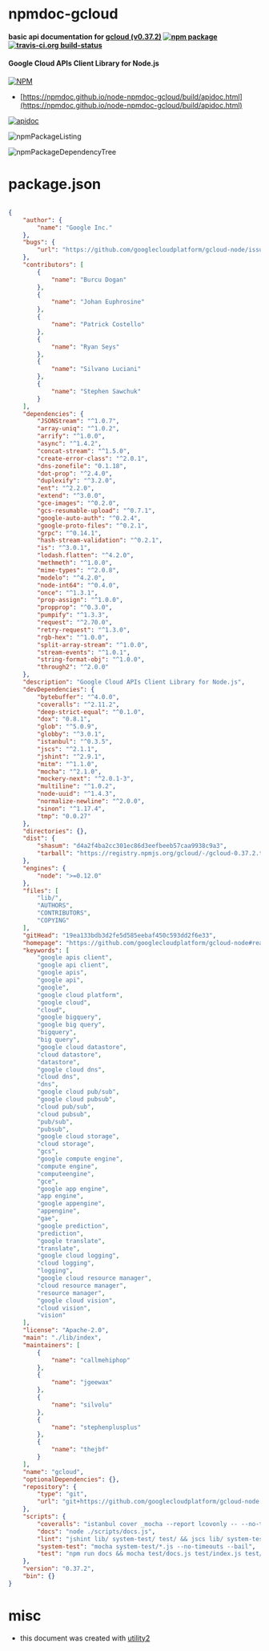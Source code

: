 # npmdoc-gcloud

#### basic api documentation for  [gcloud (v0.37.2)](https://github.com/googlecloudplatform/gcloud-node#readme)  [![npm package](https://img.shields.io/npm/v/npmdoc-gcloud.svg?style=flat-square)](https://www.npmjs.org/package/npmdoc-gcloud) [![travis-ci.org build-status](https://api.travis-ci.org/npmdoc/node-npmdoc-gcloud.svg)](https://travis-ci.org/npmdoc/node-npmdoc-gcloud)

#### Google Cloud APIs Client Library for Node.js

[![NPM](https://nodei.co/npm/gcloud.png?downloads=true&downloadRank=true&stars=true)](https://www.npmjs.com/package/gcloud)

- [https://npmdoc.github.io/node-npmdoc-gcloud/build/apidoc.html](https://npmdoc.github.io/node-npmdoc-gcloud/build/apidoc.html)

[![apidoc](https://npmdoc.github.io/node-npmdoc-gcloud/build/screenCapture.buildCi.browser.%252Ftmp%252Fbuild%252Fapidoc.html.png)](https://npmdoc.github.io/node-npmdoc-gcloud/build/apidoc.html)

![npmPackageListing](https://npmdoc.github.io/node-npmdoc-gcloud/build/screenCapture.npmPackageListing.svg)

![npmPackageDependencyTree](https://npmdoc.github.io/node-npmdoc-gcloud/build/screenCapture.npmPackageDependencyTree.svg)



# package.json

```json

{
    "author": {
        "name": "Google Inc."
    },
    "bugs": {
        "url": "https://github.com/googlecloudplatform/gcloud-node/issues"
    },
    "contributors": [
        {
            "name": "Burcu Dogan"
        },
        {
            "name": "Johan Euphrosine"
        },
        {
            "name": "Patrick Costello"
        },
        {
            "name": "Ryan Seys"
        },
        {
            "name": "Silvano Luciani"
        },
        {
            "name": "Stephen Sawchuk"
        }
    ],
    "dependencies": {
        "JSONStream": "^1.0.7",
        "array-uniq": "^1.0.2",
        "arrify": "^1.0.0",
        "async": "^1.4.2",
        "concat-stream": "^1.5.0",
        "create-error-class": "^2.0.1",
        "dns-zonefile": "0.1.18",
        "dot-prop": "^2.4.0",
        "duplexify": "^3.2.0",
        "ent": "^2.2.0",
        "extend": "^3.0.0",
        "gce-images": "^0.2.0",
        "gcs-resumable-upload": "^0.7.1",
        "google-auto-auth": "^0.2.4",
        "google-proto-files": "^0.2.1",
        "grpc": "^0.14.1",
        "hash-stream-validation": "^0.2.1",
        "is": "^3.0.1",
        "lodash.flatten": "^4.2.0",
        "methmeth": "^1.0.0",
        "mime-types": "^2.0.8",
        "modelo": "^4.2.0",
        "node-int64": "^0.4.0",
        "once": "^1.3.1",
        "prop-assign": "^1.0.0",
        "propprop": "^0.3.0",
        "pumpify": "^1.3.3",
        "request": "^2.70.0",
        "retry-request": "^1.3.0",
        "rgb-hex": "^1.0.0",
        "split-array-stream": "^1.0.0",
        "stream-events": "^1.0.1",
        "string-format-obj": "^1.0.0",
        "through2": "^2.0.0"
    },
    "description": "Google Cloud APIs Client Library for Node.js",
    "devDependencies": {
        "bytebuffer": "^4.0.0",
        "coveralls": "^2.11.2",
        "deep-strict-equal": "^0.1.0",
        "dox": "0.8.1",
        "glob": "^5.0.9",
        "globby": "^3.0.1",
        "istanbul": "^0.3.5",
        "jscs": "^2.1.1",
        "jshint": "^2.9.1",
        "mitm": "^1.1.0",
        "mocha": "^2.1.0",
        "mockery-next": "^2.0.1-3",
        "multiline": "^1.0.2",
        "node-uuid": "^1.4.3",
        "normalize-newline": "^2.0.0",
        "sinon": "^1.17.4",
        "tmp": "0.0.27"
    },
    "directories": {},
    "dist": {
        "shasum": "d4a2f4ba2cc301ec86d3eefbeeb57caa9938c9a3",
        "tarball": "https://registry.npmjs.org/gcloud/-/gcloud-0.37.2.tgz"
    },
    "engines": {
        "node": ">=0.12.0"
    },
    "files": [
        "lib/",
        "AUTHORS",
        "CONTRIBUTORS",
        "COPYING"
    ],
    "gitHead": "19ea133bdb3d2fe5d585eebaf450c593dd2f6e33",
    "homepage": "https://github.com/googlecloudplatform/gcloud-node#readme",
    "keywords": [
        "google apis client",
        "google api client",
        "google apis",
        "google api",
        "google",
        "google cloud platform",
        "google cloud",
        "cloud",
        "google bigquery",
        "google big query",
        "bigquery",
        "big query",
        "google cloud datastore",
        "cloud datastore",
        "datastore",
        "google cloud dns",
        "cloud dns",
        "dns",
        "google cloud pub/sub",
        "google cloud pubsub",
        "cloud pub/sub",
        "cloud pubsub",
        "pub/sub",
        "pubsub",
        "google cloud storage",
        "cloud storage",
        "gcs",
        "google compute engine",
        "compute engine",
        "computeengine",
        "gce",
        "google app engine",
        "app engine",
        "google appengine",
        "appengine",
        "gae",
        "google prediction",
        "prediction",
        "google translate",
        "translate",
        "google cloud logging",
        "cloud logging",
        "logging",
        "google cloud resource manager",
        "cloud resource manager",
        "resource manager",
        "google cloud vision",
        "cloud vision",
        "vision"
    ],
    "license": "Apache-2.0",
    "main": "./lib/index",
    "maintainers": [
        {
            "name": "callmehiphop"
        },
        {
            "name": "jgeewax"
        },
        {
            "name": "silvolu"
        },
        {
            "name": "stephenplusplus"
        },
        {
            "name": "thejbf"
        }
    ],
    "name": "gcloud",
    "optionalDependencies": {},
    "repository": {
        "type": "git",
        "url": "git+https://github.com/googlecloudplatform/gcloud-node.git"
    },
    "scripts": {
        "coveralls": "istanbul cover _mocha --report lcovonly -- --no-timeouts --bail test/**/*.js -R spec && cat ./coverage/lcov.info | ./node_modules/coveralls/bin/coveralls.js && rm -rf ./coverage",
        "docs": "node ./scripts/docs.js",
        "lint": "jshint lib/ system-test/ test/ && jscs lib/ system-test/ test/",
        "system-test": "mocha system-test/*.js --no-timeouts --bail",
        "test": "npm run docs && mocha test/docs.js test/index.js test/*/*.js"
    },
    "version": "0.37.2",
    "bin": {}
}
```



# misc
- this document was created with [utility2](https://github.com/kaizhu256/node-utility2)
